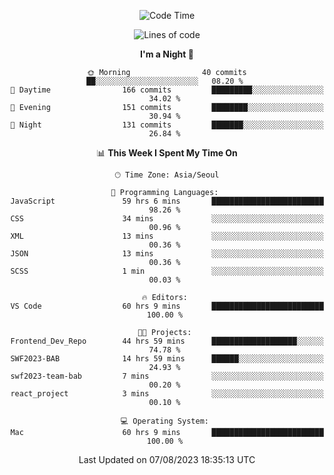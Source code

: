 <div align=center>
 
<!--START_SECTION:waka-->
![Code Time](http://img.shields.io/badge/Code%20Time-177%20hrs%2026%20mins-blue)

![Lines of code](https://img.shields.io/badge/From%20Hello%20World%20I%27ve%20Written-3.0%20million%20lines%20of%20code-blue)

**I'm a Night 🦉** 

```text
🌞 Morning                40 commits          ██░░░░░░░░░░░░░░░░░░░░░░░   08.20 % 
🌆 Daytime                166 commits         █████████░░░░░░░░░░░░░░░░   34.02 % 
🌃 Evening                151 commits         ████████░░░░░░░░░░░░░░░░░   30.94 % 
🌙 Night                  131 commits         ███████░░░░░░░░░░░░░░░░░░   26.84 % 
```


📊 **This Week I Spent My Time On** 

```text
🕑︎ Time Zone: Asia/Seoul

💬 Programming Languages: 
JavaScript               59 hrs 6 mins       █████████████████████████   98.26 % 
CSS                      34 mins             ░░░░░░░░░░░░░░░░░░░░░░░░░   00.96 % 
XML                      13 mins             ░░░░░░░░░░░░░░░░░░░░░░░░░   00.36 % 
JSON                     13 mins             ░░░░░░░░░░░░░░░░░░░░░░░░░   00.36 % 
SCSS                     1 min               ░░░░░░░░░░░░░░░░░░░░░░░░░   00.03 % 

🔥 Editors: 
VS Code                  60 hrs 9 mins       █████████████████████████   100.00 % 

🐱‍💻 Projects: 
Frontend_Dev_Repo        44 hrs 59 mins      ███████████████████░░░░░░   74.78 % 
SWF2023-BAB              14 hrs 59 mins      ██████░░░░░░░░░░░░░░░░░░░   24.93 % 
swf2023-team-bab         7 mins              ░░░░░░░░░░░░░░░░░░░░░░░░░   00.20 % 
react_project            3 mins              ░░░░░░░░░░░░░░░░░░░░░░░░░   00.10 % 

💻 Operating System: 
Mac                      60 hrs 9 mins       █████████████████████████   100.00 % 
```


 Last Updated on 07/08/2023 18:35:13 UTC
<!--END_SECTION:waka-->
 </div>
